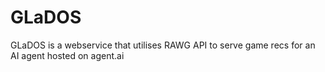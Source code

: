 # GLaDOS
GLaDOS is a webservice that utilises RAWG API to serve game recs for an AI agent hosted on agent.ai

